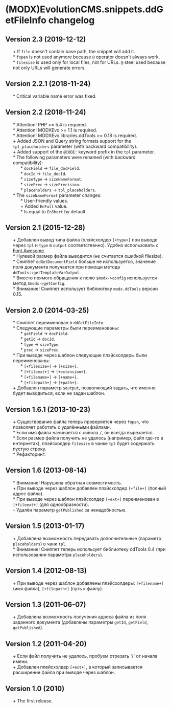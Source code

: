 # (MODX)EvolutionCMS.snippets.ddGetFileInfo changelog


## Version 2.3 (2019-12-12)
* \+ If `file` doesn't contain base path, the snippet will add it.
* \* `fopen` is not used anymore because `@` operator doesn't always work.
* \* `filesize` is used only for local files, not for URLs. `@` steel used because not only URLs will generate errors.


## Version 2.2.1 (2018-11-24)
* \* Critical variable name error was fixed.


## Version 2.2 (2018-11-24)
* \* Attention! PHP >= 5.4 is required.
* \* Attention! MODXEvo >= 1.1 is required.
* \* Attention! MODXEvo.libraries.ddTools >= 0.18 is required.
* \+ Added JSON and Query string formats support for the `tpl_placeholders` parameter (with backward compatibility).
* \+ Added support of the `@CODE:` keyword prefix in the `tpl` parameter.
* \* The following parameters were renamed (with backward compatibility):
	* \* `docField` → `file_docField`.
	* \* `docId` → `file_docId`.
	* \* `sizeType` → `sizeNameFormat`.
	* \* `sizePrec` → `sizePrecision`.
	* \* `placeholders` → `tpl_placeholders`.
* \* The `sizeNameFormat` parameter changes:
	* \* User-friendly values.
	* \+ Added `EnFull` value.
	* \* Is equal to `EnShort` by default.


## Version 2.1 (2015-12-28)
* \+ Добавлен вывод типа файла (плэйсхолдер `[+type+]` при выводе через `tpl` и `type` в `output` соответственно). Удобно использовать с [Font Awesome](http://fontawesome.io/).
* \* Нулевой размер файла выводится (не считается ошибкой filesize).
* \* Сниппет `ddGetDocumentField` больше не используется, значение поля документа получается при помощи метода `ddTools::getTemplateVarOutput`.
* \* Вместо прямого обращения к полю `$modx->config` используется метод `$modx->getConfig`.
* \* Внимание! Сниппет использует библиотеку `modx.ddTools` версии 0.15.


## Version 2.0 (2014-03-25)
* \* Сниппет переименован в `ddGetFileInfo`.
* \* Следующие параметры были переименованы:
	* \* `getField` → `docField`.
	* \* `getId` → `docId`.
	* \* `type` → `sizeType`.
	* \* `prec` → `sizePrec`.
* \* При выводе через шаблон следующие плэйсхолдеры были переименованы:
	* \* `[+filesize+]` → `[+size+]`.
	* \* `[+fileext+]` → `[+extension+]`.
	* \* `[+filename+]` → `[+name+]`.
	* \* `[+filepath+]` → `[+path+]`.
* \+ Добавлен параметр `$output`, позволяющий задать, что именно будет выводиться, если не задан шаблон.


## Version 1.6.1 (2013-10-23)
* \+ Существование файла теперь проверяется через `fopen`, что позволяет работать с удалёнными файлами.
* \* Если имя файла начинается с сивола `/`, он всегда вырезается.
* \* Если размер файла получить не удалось (например, файл где-то в интернетах), плэйсхолдер `filesize` в чанке `tpl` будет содержать пустую строку.
* \* Рефакторинг.


## Version 1.6 (2013-08-14)
* \* Внимание! Нарушена обратная совместимость.
* \+ При выводе через шаблон добавлен плэйсхолдер `[+file+]` (полный адрес файла).
* \* При выводе через шаблон плэйсхолдер `[+ext+]` переименован в `[+fileext+]` (для однообразности).
* \- Удалён параметр `getPublished` за ненадобностью.


## Version 1.5 (2013-01-17)
* \+ Добавлена возможность передавать дополнительные (параметр `placeholders`) в чанк `tpl`.
* \* Внимание! Сниппет теперь использует библиотеку ddTools 0.4 (при использовании параметра `placeholders`).


## Version 1.4 (2012-08-13)
* \+ При выводе через шаблон добавлены плэйсхолдеры: `[+filename+]` (имя файла), `[+filepath+]` (путь к файлу).


## Version 1.3 (2011-06-07)
* \+ Добавлена возможность получения адреса файла из поля заданного документа (добавлены параметры `getId`, `getField`, `getPublished`).


## Version 1.2 (2011-04-20)
* \+ Если файл получить не удалось, пробуем отрезать '/' от начала имени.
* \+ Добавлен плейсхолдер `[+ext+]`, в который записывается расширение файла при выводе через шаблон.


## Version 1.0 (2010)
* \+ The first release.


<link rel="stylesheet" type="text/css" href="https://DivanDesign.ru/assets/files/ddMarkdown.css" />
<style>ul{list-style:none;}</style>